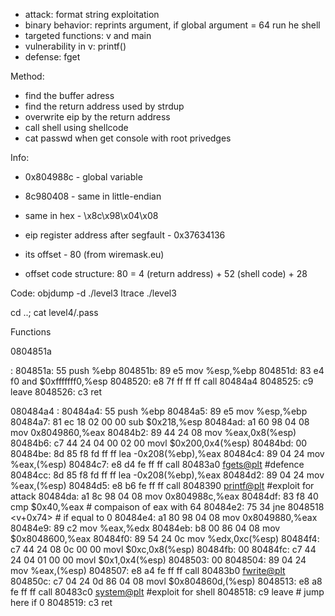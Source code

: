 - attack: format string exploitation
- binary behavior: reprints argument, if global argument = 64 run he shell
- targeted functions: v and main
- vulnerability in v: printf()
- defense: fget

Method:
- find the buffer adress
- find the return address used by strdup
- overwrite eip by the return address
- call shell using shellcode
- cat passwd when get console with root privedges
 
Info:
- 0x804988c - global variable
- 8c980408 - same in little-endian
- same in hex - \x8c\x98\x04\x08

- eip register address after segfault - 0x37634136
- its offset - 80 (from wiremask.eu)
- offset code structure: 80 = 4 (return address) + 52 (shell code) + 28


Code:
objdump -d ./level3
ltrace ./level3

cd ..; cat level4/.pass


Functions

0804851a <main>:
 804851a:       55                      push   %ebp
 804851b:       89 e5                   mov    %esp,%ebp
 804851d:       83 e4 f0                and    $0xfffffff0,%esp
 8048520:       e8 7f ff ff ff          call   80484a4 <v>
 8048525:       c9                      leave
 8048526:       c3                      ret



080484a4 <v>:
 80484a4:       55                      push   %ebp
 80484a5:       89 e5                   mov    %esp,%ebp
 80484a7:       81 ec 18 02 00 00       sub    $0x218,%esp
 80484ad:       a1 60 98 04 08          mov    0x8049860,%eax
 80484b2:       89 44 24 08             mov    %eax,0x8(%esp)
 80484b6:       c7 44 24 04 00 02 00    movl   $0x200,0x4(%esp)
 80484bd:       00
 80484be:       8d 85 f8 fd ff ff       lea    -0x208(%ebp),%eax
 80484c4:       89 04 24                mov    %eax,(%esp)
 80484c7:       e8 d4 fe ff ff          call   80483a0 <fgets@plt> #defence
 80484cc:       8d 85 f8 fd ff ff       lea    -0x208(%ebp),%eax
 80484d2:       89 04 24                mov    %eax,(%esp)
 80484d5:       e8 b6 fe ff ff          call   8048390 <printf@plt> #exploit for attack
 80484da:       a1 8c 98 04 08          mov    0x804988c,%eax 
 80484df:       83 f8 40                cmp    $0x40,%eax # compaison of eax with 64
 80484e2:       75 34                   jne    8048518 <v+0x74> # if equal to 0 
 80484e4:       a1 80 98 04 08          mov    0x8049880,%eax
 80484e9:       89 c2                   mov    %eax,%edx
 80484eb:       b8 00 86 04 08          mov    $0x8048600,%eax
 80484f0:       89 54 24 0c             mov    %edx,0xc(%esp)
 80484f4:       c7 44 24 08 0c 00 00    movl   $0xc,0x8(%esp)
 80484fb:       00
 80484fc:       c7 44 24 04 01 00 00    movl   $0x1,0x4(%esp)
 8048503:       00
 8048504:       89 04 24                mov    %eax,(%esp)
 8048507:       e8 a4 fe ff ff          call   80483b0 <fwrite@plt>
 804850c:       c7 04 24 0d 86 04 08    movl   $0x804860d,(%esp)
 8048513:       e8 a8 fe ff ff          call   80483c0 <system@plt> #exploit for shell
 8048518:       c9                      leave # jump here if 0
 8048519:       c3                      ret

             